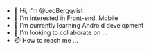 - 👋 Hi, I’m @LeoBergqvist
- 👀 I’m interested in Front-end, Mobile
- 🌱 I’m currently learning Android development
- 💞️ I’m looking to collaborate on ...
- 📫 How to reach me ...

<!---
LeoBergqvist/LeoBergqvist is a ✨ special ✨ repository because its `README.md` (this file) appears on your GitHub profile.
You can click the Preview link to take a look at your changes.
--->
